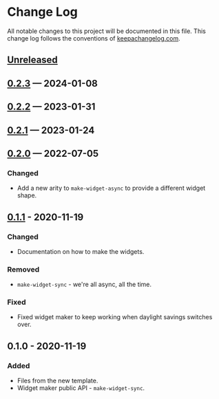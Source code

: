 # Change Log
All notable changes to this project will be documented in this file. This change log follows the conventions of [keepachangelog.com](http://keepachangelog.com/).

## [Unreleased]

## [0.2.3] — 2024-01-08

## [0.2.2] — 2023-01-31

## [0.2.1] — 2023-01-24

## [0.2.0] — 2022-07-05
### Changed
- Add a new arity to `make-widget-async` to provide a different widget shape.

## [0.1.1] - 2020-11-19
### Changed
- Documentation on how to make the widgets.

### Removed
- `make-widget-sync` - we're all async, all the time.

### Fixed
- Fixed widget maker to keep working when daylight savings switches over.

## 0.1.0 - 2020-11-19
### Added
- Files from the new template.
- Widget maker public API - `make-widget-sync`.

[0.1.1]: https://github.com/your-name/wiremock-wrapper/compare/0.1.0...0.1.1
[0.2.0]: https://github.com/your-name/wiremock-wrapper/compare/0.1.1...0.2.0
[0.2.1]: https://github.com/your-name/wiremock-wrapper/compare/0.2.0...0.2.1
[0.2.2]: https://github.com/your-name/wiremock-wrapper/compare/0.2.1...0.2.2
[0.2.3]: https://github.com/your-name/wiremock-wrapper/compare/0.2.2...0.2.3
[Unreleased]: https://github.com/your-name/wiremock-wrapper/compare/0.2.3...HEAD
